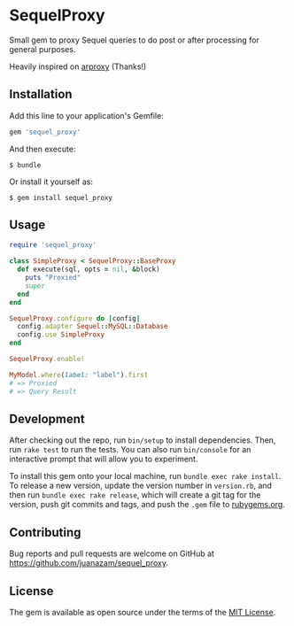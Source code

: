 # SequelProxy

Small gem to proxy Sequel queries to do post or after processing for general purposes.

Heavily inspired on [arproxy](https://github.com/cookpad/arproxy) (Thanks!)

## Installation

Add this line to your application's Gemfile:

```ruby
gem 'sequel_proxy'
```

And then execute:

    $ bundle

Or install it yourself as:

    $ gem install sequel_proxy

## Usage

```ruby
require 'sequel_proxy'

class SimpleProxy < SequelProxy::BaseProxy
  def execute(sql, opts = nil, &block)
    puts "Proxied"
    super
  end
end

SequelProxy.configure do |config|
  config.adapter Sequel::MySQL::Database
  config.use SimpleProxy
end

SequelProxy.enable!

MyModel.where(label: "label").first
# => Proxied
# => Query Result
```

## Development

After checking out the repo, run `bin/setup` to install dependencies. Then, run `rake test` to run the tests. You can also run `bin/console` for an interactive prompt that will allow you to experiment.

To install this gem onto your local machine, run `bundle exec rake install`. To release a new version, update the version number in `version.rb`, and then run `bundle exec rake release`, which will create a git tag for the version, push git commits and tags, and push the `.gem` file to [rubygems.org](https://rubygems.org).

## Contributing

Bug reports and pull requests are welcome on GitHub at https://github.com/juanazam/sequel_proxy.


## License

The gem is available as open source under the terms of the [MIT License](http://opensource.org/licenses/MIT).

